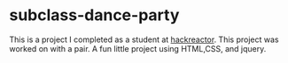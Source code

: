 # subclass-dance-party
This is a project I completed as a student at [hackreactor](http://hackreactor.com). This project was worked on with a pair. A fun little project using HTML,CSS, and jquery.
